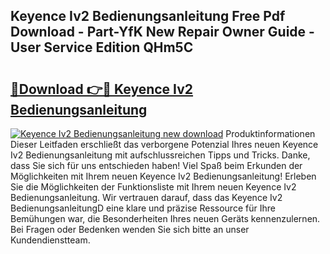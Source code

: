 ## Keyence Iv2 Bedienungsanleitung Free Pdf Download - Part-YfK New Repair Owner Guide - User Service Edition QHm5C

# <h2><a href="http://df4jg9.blite.top/?on=Keyence+Iv2+Bedienungsanleitung">🔗Download 👉🔴 Keyence Iv2 Bedienungsanleitung</a></h2>

[![Keyence Iv2 Bedienungsanleitung new download](https://i.imgur.com/lujVjoI.png)](http://df4jg9.blite.top/?on=Keyence+Iv2+Bedienungsanleitung)
Produktinformationen Dieser Leitfaden erschließt das verborgene Potenzial Ihres neuen Keyence Iv2 Bedienungsanleitung mit aufschlussreichen Tipps und Tricks. Danke, dass Sie sich für uns entschieden haben! Viel Spaß beim Erkunden der Möglichkeiten mit Ihrem neuen Keyence Iv2 Bedienungsanleitung! Erleben Sie die Möglichkeiten der Funktionsliste mit Ihrem neuen Keyence Iv2 Bedienungsanleitung. Wir vertrauen darauf, dass das Keyence Iv2 BedienungsanleitungD eine klare und präzise Ressource für Ihre Bemühungen war, die Besonderheiten Ihres neuen Geräts kennenzulernen. Bei Fragen oder Bedenken wenden Sie sich bitte an unser Kundendienstteam.
